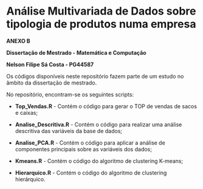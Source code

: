 # Análise Multivariada de Dados sobre tipologia de produtos numa empresa
**ANEXO B**

**Dissertação de Mestrado - Matemática e Computação**

**Nelson Filipe Sá Costa - PG44587**

Os códigos disponíveis neste repositório fazem parte de um estudo no âmbito da dissertação de mestrado.

No repositório, encontram-se os seguintes scripts:

* **Top_Vendas.R** - Contém o código para gerar o TOP de vendas de sacos e caixas;

* **Analise_Descritiva.R** - Contém o código para realizar uma análise descritiva das variáveis da base de dados;

* **Analise_PCA.R** - Contém o código para aplicar a análise de componentes principais sobre as variáveis dos dados;

* **Kmeans.R** - Contém o código do algoritmo de clustering K-means;

* **Hierarquico.R** - Contém o código do algoritmo de clustering hierárquico.
